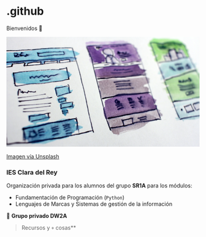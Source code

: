 # .github

Bienvenidos 👋

![Grupo DW2A](https://raw.githubusercontent.com/DW2A/.github/main/profile/2W2A.png "Este es un grupo privado")

[Imagen vía Unsplash](https://unsplash.com/es/fotos/tZc3vjPCk-Q)

### IES Clara del Rey

Organización privada para los alumnos del grupo **SR1A** para los módulos:

- Fundamentación de Programación (`Python`)
- Lenguajes de Marcas y Sistemas de gestión de la información

🙋 **Grupo privado DW2A**

> Recursos y `+` cosas**



